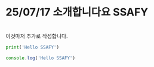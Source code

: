 # 25/07/17 소개합니다요 SSAFY 
<br>이것마저 추가로 작성합니다. 
```python
print('Hello SSAFY')
```
```JavaScript
console.log('Hello SSAFY')
```
